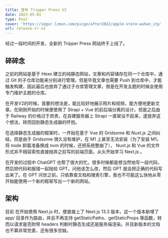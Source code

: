 ```yaml
---
title: 宣布 Tripper Press V2
date: 2023-05-01
type: Post
cover: 'https://imgur.lzmun.com/picgo/after2022/apple-store-wuhan_itp'
url: release-tr-v2
---
```


经过一段时间的开发，全新的 Tripper Press 网站终于上线了。

## 碎碎念
之前的网站是基于 Hexo 建立的纯静态网站，文章和内容储存在同一个仓库中，通过 Git 的子仓库功能来分别进行管理。但是毕竟文章也需要 Push 到仓库中，才能触发构建，因此最后也放弃了通过子仓库管理文章，倒是在开发主题的时候会使用专门维护主题的仓库。

在开发V2的时候，首要的想法是，能比较好地展示照片和视频，能方便地更新文章。在刚刚开始的时候便使用了 Strapi + Vue 的前后端分离的设计。但是之后由于 Railway 的价格过于昂贵，在自建服务器上 Strapi 一直架设不起来，遂放弃这个想法，转而回到静态生成器的怀抱。

在选择静态生成器的框架时，一开始在基于 Vue 的 Gridsome 和 Nuxt.js 之间纠结，但是由于 Gridsome 很久没有维护，在 M1 上甚至无法安装（为了安装 M1，将 node 卸载准备换成 nvm 的时候，还把系统整崩了）， Nuxt.js 和 Vue 的文件形式并不相容索性直接抛弃之前写的前端页面，从头开始学习 Next.js 。

在开发的过程中 ChatGPT 也帮了很大的忙。很多时候都是想当然地写一段代码，然后把代码和报错一起抛给 GPT，问他该怎么改，然后 GPT 就会把正确的代码写出来了。在 GPT 问世之前，只依靠查文档和搜索引擎，我也不可能这么快地从零开始能使用一个新的框架写出一个新的网站。

## 架构
目前
在开始使用 Next.js 时，便直接上了 Next.js 13.3 版本，这一个版本新增了 app/ 目录作为路由，并且不再支持 getStaticPaths、getStaticProps 等函数，转而以请求是否附带 headers 判断时静态生成还是服务端渲染。并且新版本的文档也不算非常完善，还有很多空缺。

